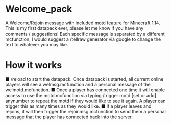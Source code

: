 # Welcome_pack
A Welcome/Rejoin message with included motd feature for Minecraft 1.14.
This is my first datapack ever, please let me know if you have any comments / suggestions!
Each specific message is separated by a different mcfunction, I would suggest a /tellraw generator via google to change the text to whatever you may like.

# How it works
■ /reload to start the datapack. Once datapack is started, all current online players will see a welmsg.mcfunction and a personal message of the welmotd.mcfunction.
■ Once a player has connected one time it will enable access to use the motd.mcfunction via typing /trigger motd [set or add] anynumber to repeat the motd if they would like to see it again. A player can trigger this as many times as they would like.
■ If a player leaves and rejoins, it will then trigger the rejoinmsg.mcfunction to send them a personal message that the player has connected back into the server.
